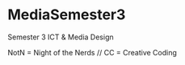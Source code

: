 # MediaSemester3
Semester 3 ICT &amp; Media Design

NotN = Night of the Nerds // CC = Creative Coding
